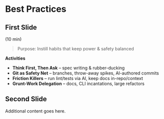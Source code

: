 # Best Practices 

## First Slide

(10 min)

> Purpose: Instill habits that keep power & safety balanced
> 

**Activities**

- **Think First, Then Ask** – spec writing & rubber-ducking
- **Git as Safety Net** – branches, throw-away spikes, AI-authored commits
- **Friction Killers** – run lint/tests via AI, keep docs in-repo/context
- **Grunt-Work Delegation** – docs, CLI incantations, large refactors

## Second Slide

Additional content goes here.